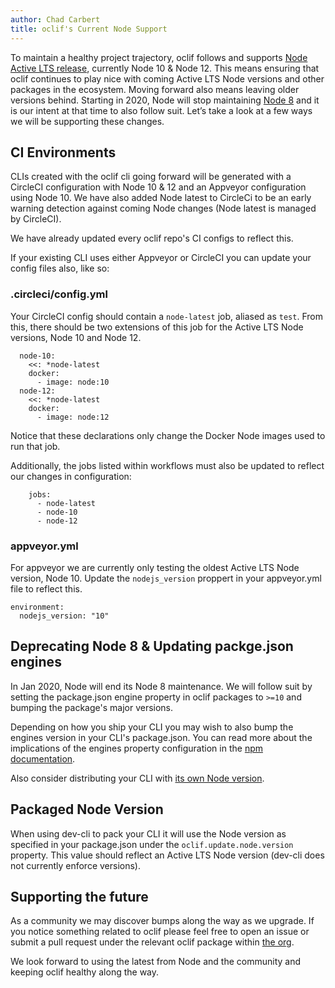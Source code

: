 ```yaml
---
author: Chad Carbert
title: oclif's Current Node Support
---
```


To maintain a healthy project trajectory, oclif follows and supports [Node Active LTS release](https://nodejs.org/en/about/releases/), currently Node 10 & Node 12. This means ensuring that oclif continues to play nice with coming Active LTS Node versions and other packages in the ecosystem. Moving forward also means leaving older versions behind. Starting in 2020, Node will stop maintaining [Node 8](https://github.com/nodejs/Release#release-schedule) and it is our intent at that time to also follow suit. Let’s take a look at a few ways we will be supporting these changes.

## CI Environments

CLIs created with the oclif cli going forward will be generated with a CircleCI configuration with Node 10 & 12 and an Appveyor configuration using Node 10. We have also added Node latest to CircleCi to be an early warning detection against coming Node changes (Node latest is managed by CircleCI).

We have already updated every oclif repo's CI configs to reflect this.

If your existing CLI uses either Appveyor or CircleCI you can update your config files also, like so:

### .circleci/config.yml

Your CircleCI config should contain a `node-latest` job, aliased as `test`. From this, there should be two extensions of this job for the Active LTS Node versions, Node 10 and Node 12.

```
  node-10:
    <<: *node-latest
    docker:
      - image: node:10
  node-12:
    <<: *node-latest
    docker:
      - image: node:12
```

Notice that these declarations only change the Docker Node images used to run that job.

Additionally, the jobs listed within workflows must also be updated to reflect our changes in configuration:

```
    jobs:
      - node-latest
      - node-10
      - node-12
```

### appveyor.yml

For appveyor we are currently only testing the oldest Active LTS Node version, Node 10. Update the `nodejs_version` proppert in your appveyor.yml file to reflect this.

```
environment:
  nodejs_version: "10"
```


## Deprecating Node 8 & Updating packge.json engines

In Jan 2020, Node will end its Node 8 maintenance. We will follow suit by setting the package.json engine property in oclif packages to `>=10` and bumping the package's major versions.

Depending on how you ship your CLI you may wish to also bump the engines version in your CLI's package.json. You can read more about the implications of the engines property configuration in the [npm documentation](https://docs.npmjs.com/files/package.json#engines).

Also consider distributing your CLI with [its own Node version](https://oclif.io/docs/releasing#standalone-tarballs).

## Packaged Node Version

When using dev-cli to pack your CLI it will use the Node version as specified in your package.json under the `oclif.update.node.version` property. This value should reflect an Active LTS Node version (dev-cli does not currently enforce versions).

## Supporting the future

As a community we may discover bumps along the way as we upgrade. If you notice something related to oclif please feel free to open an issue or submit a pull request under the relevant oclif package within [the org](https://github.com/oclif).

We look forward to using the latest from Node and the community and keeping oclif healthy along the way.
